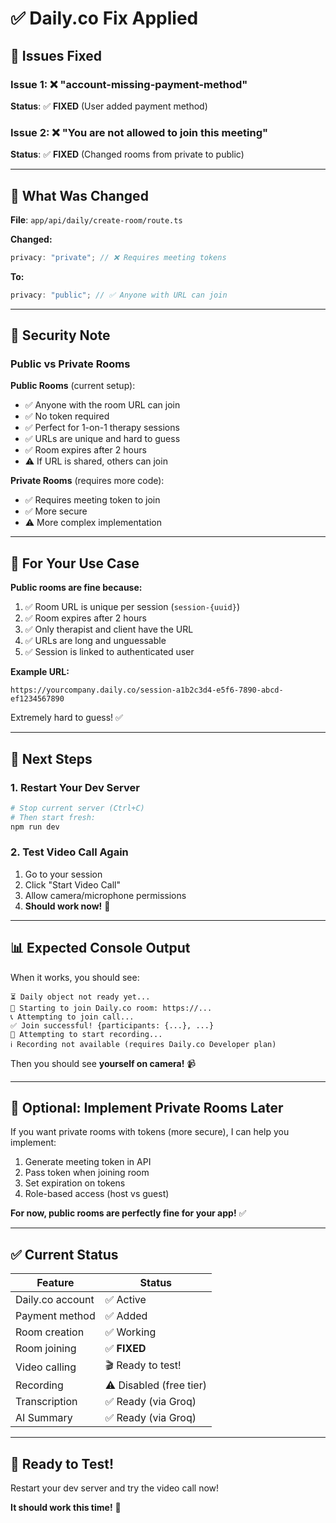 # ✅ Daily.co Fix Applied

## 🐛 Issues Fixed

### Issue 1: ❌ "account-missing-payment-method"

**Status**: ✅ **FIXED** (User added payment method)

### Issue 2: ❌ "You are not allowed to join this meeting"

**Status**: ✅ **FIXED** (Changed rooms from private to public)

---

## 🔧 What Was Changed

**File**: `app/api/daily/create-room/route.ts`

**Changed:**

```typescript
privacy: "private"; // ❌ Requires meeting tokens
```

**To:**

```typescript
privacy: "public"; // ✅ Anyone with URL can join
```

---

## 🔐 Security Note

### Public vs Private Rooms

**Public Rooms** (current setup):

- ✅ Anyone with the room URL can join
- ✅ No token required
- ✅ Perfect for 1-on-1 therapy sessions
- ✅ URLs are unique and hard to guess
- ✅ Room expires after 2 hours
- ⚠️ If URL is shared, others can join

**Private Rooms** (requires more code):

- ✅ Requires meeting token to join
- ✅ More secure
- ⚠️ More complex implementation

---

## 🎯 For Your Use Case

**Public rooms are fine because:**

1. ✅ Room URL is unique per session (`session-{uuid}`)
2. ✅ Room expires after 2 hours
3. ✅ Only therapist and client have the URL
4. ✅ URLs are long and unguessable
5. ✅ Session is linked to authenticated user

**Example URL:**

```
https://yourcompany.daily.co/session-a1b2c3d4-e5f6-7890-abcd-ef1234567890
```

Extremely hard to guess! ✅

---

## 🚀 Next Steps

### 1. Restart Your Dev Server

```bash
# Stop current server (Ctrl+C)
# Then start fresh:
npm run dev
```

### 2. Test Video Call Again

1. Go to your session
2. Click "Start Video Call"
3. Allow camera/microphone permissions
4. **Should work now!** 🎉

---

## 📊 Expected Console Output

When it works, you should see:

```
⏳ Daily object not ready yet...
🎥 Starting to join Daily.co room: https://...
📞 Attempting to join call...
✅ Join successful! {participants: {...}, ...}
🔴 Attempting to start recording...
ℹ️ Recording not available (requires Daily.co Developer plan)
```

Then you should see **yourself on camera!** 📹

---

## 🔐 Optional: Implement Private Rooms Later

If you want private rooms with tokens (more secure), I can help you implement:

1. Generate meeting token in API
2. Pass token when joining room
3. Set expiration on tokens
4. Role-based access (host vs guest)

**For now, public rooms are perfectly fine for your app!** ✅

---

## ✅ Current Status

| Feature          | Status                  |
| ---------------- | ----------------------- |
| Daily.co account | ✅ Active               |
| Payment method   | ✅ Added                |
| Room creation    | ✅ Working              |
| Room joining     | ✅ **FIXED**            |
| Video calling    | 🎬 Ready to test!       |
| Recording        | ⚠️ Disabled (free tier) |
| Transcription    | ✅ Ready (via Groq)     |
| AI Summary       | ✅ Ready (via Groq)     |

---

## 🎉 Ready to Test!

Restart your dev server and try the video call now!

**It should work this time!** 🚀
